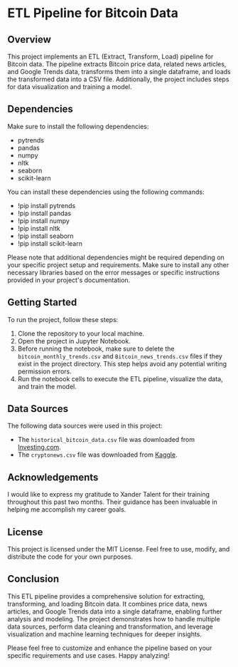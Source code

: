 # ETL Pipeline for Bitcoin Data

## Overview

This project implements an ETL (Extract, Transform, Load) pipeline for Bitcoin data. The pipeline extracts Bitcoin price data, related news articles, and Google Trends data, transforms them into a single dataframe, and loads the transformed data into a CSV file. Additionally, the project includes steps for data visualization and training a model.

## Dependencies

Make sure to install the following dependencies:

- pytrends
- pandas
- numpy
- nltk
- seaborn
- scikit-learn

You can install these dependencies using the following commands:
- !pip install pytrends
- !pip install pandas
- !pip install numpy
- !pip install nltk
- !pip install seaborn
- !pip install scikit-learn


Please note that additional dependencies might be required depending on your specific project setup and requirements. Make sure to install any other necessary libraries based on the error messages or specific instructions provided in your project's documentation.

## Getting Started

To run the project, follow these steps:

1. Clone the repository to your local machine.
2. Open the project in Jupyter Notebook.
3. Before running the notebook, make sure to delete the `bitcoin_monthly_trends.csv` and `Bitcoin_news_trends.csv` files if they exist in the project directory. This step helps avoid any potential writing permission errors.
4. Run the notebook cells to execute the ETL pipeline, visualize the data, and train the model.

## Data Sources

The following data sources were used in this project:

- The `historical_bitcoin_data.csv` file was downloaded from [Investing.com](https://uk.investing.com/crypto/bitcoin/historical-data).
- The `cryptonews.csv` file was downloaded from [Kaggle](https://www.kaggle.com/datasets/oliviervha/crypto-news).

## Acknowledgements

I would like to express my gratitude to Xander Talent for their training throughout this past two months. Their guidance has been invaluable in helping me accomplish my career goals.

## License

This project is licensed under the MIT License. Feel free to use, modify, and distribute the code for your own purposes.

## Conclusion

This ETL pipeline provides a comprehensive solution for extracting, transforming, and loading Bitcoin data. It combines price data, news articles, and Google Trends data into a single dataframe, enabling further analysis and modeling. The project demonstrates how to handle multiple data sources, perform data cleaning and transformation, and leverage visualization and machine learning techniques for deeper insights.

Please feel free to customize and enhance the pipeline based on your specific requirements and use cases. Happy analyzing!
